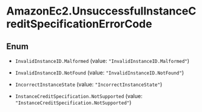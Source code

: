 # AmazonEc2.UnsuccessfulInstanceCreditSpecificationErrorCode

## Enum


* `InvalidInstanceID.Malformed` (value: `"InvalidInstanceID.Malformed"`)

* `InvalidInstanceID.NotFound` (value: `"InvalidInstanceID.NotFound"`)

* `IncorrectInstanceState` (value: `"IncorrectInstanceState"`)

* `InstanceCreditSpecification.NotSupported` (value: `"InstanceCreditSpecification.NotSupported"`)


